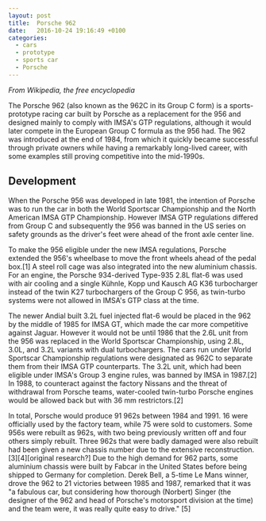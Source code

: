 ```yaml
---
layout: post
title:  Porsche 962
date:   2016-10-24 19:16:49 +0100
categories:
  - cars
  - prototype
  - sports car
  - Porsche
---
```

_From Wikipedia, the free encyclopedia_

The Porsche 962 (also known as the 962C in its Group C form) is a sports-prototype racing car built by Porsche as a replacement for the 956 and designed mainly to comply with IMSA's GTP regulations, although it would later compete in the European Group C formula as the 956 had. The 962 was introduced at the end of 1984, from which it quickly became successful through private owners while having a remarkably long-lived career, with some examples still proving competitive into the mid-1990s.

## Development
When the Porsche 956 was developed in late 1981, the intention of Porsche was to run the car in both the World Sportscar Championship and the North American IMSA GTP Championship. However IMSA GTP regulations differed from Group C and subsequently the 956 was banned in the US series on safety grounds as the driver's feet were ahead of the front axle center line.

To make the 956 eligible under the new IMSA regulations, Porsche extended the 956's wheelbase to move the front wheels ahead of the pedal box.[1] A steel roll cage was also integrated into the new aluminium chassis. For an engine, the Porsche 934-derived Type-935 2.8L flat-6 was used with air cooling and a single Kühnle, Kopp und Kausch AG K36 turbocharger instead of the twin K27 turbochargers of the Group C 956, as twin-turbo systems were not allowed in IMSA's GTP class at the time.

The newer Andial built 3.2L fuel injected flat-6 would be placed in the 962 by the middle of 1985 for IMSA GT, which made the car more competitive against Jaguar. However it would not be until 1986 that the 2.6L unit from the 956 was replaced in the World Sportscar Championship, using 2.8L, 3.0L, and 3.2L variants with dual turbochargers. The cars run under World Sportscar Championship regulations were designated as 962C to separate them from their IMSA GTP counterparts. The 3.2L unit, which had been eligible under IMSA's Group 3 engine rules, was banned by IMSA in 1987.[2] In 1988, to counteract against the factory Nissans and the threat of withdrawal from Porsche teams, water-cooled twin-turbo Porsche engines would be allowed back but with 36 mm restrictors.[2]

In total, Porsche would produce 91 962s between 1984 and 1991. 16 were officially used by the factory team, while 75 were sold to customers. Some 956s were rebuilt as 962s, with two being previously written off and four others simply rebuilt. Three 962s that were badly damaged were also rebuilt had been given a new chassis number due to the extensive reconstruction.[3][4][original research?] Due to the high demand for 962 parts, some aluminium chassis were built by Fabcar in the United States before being shipped to Germany for completion. Derek Bell, a 5-time Le Mans winner, drove the 962 to 21 victories between 1985 and 1987, remarked that it was "a fabulous car, but considering how thorough (Norbert) Singer (the designer of the 962 and head of Porsche's motorsport division at the time) and the team were, it was really quite easy to drive." [5]
